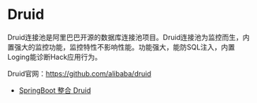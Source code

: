 # Druid

Druid连接池是阿里巴巴开源的数据库连接池项目。Druid连接池为监控而生，内置强大的监控功能，监控特性不影响性能。功能强大，能防SQL注入，内置Loging能诊断Hack应用行为。

Druid官网：https://github.com/alibaba/druid

- [SpringBoot 整合 Druid](../../../../JavaFrame/SpringBoot/v3/Integration/Druid/index.md)

